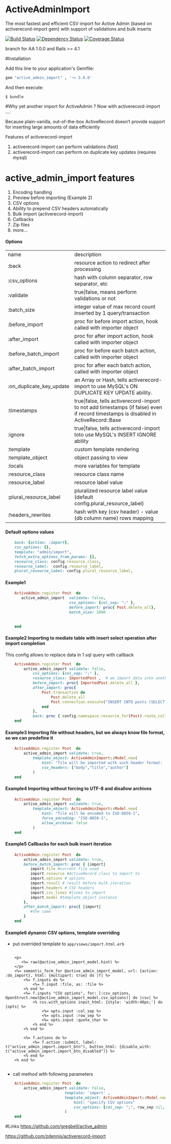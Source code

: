 # ActiveAdminImport 
The most fastest and efficient CSV import for Active Admin (based on activerecord-import gem) 
with support of validations and bulk inserts 



[![Build Status](http://img.shields.io/travis/Fivell/active_admin_import.svg)](https://travis-ci.org/Fivell/active_admin_import)
[![Dependency Status](http://img.shields.io/gemnasium/Fivell/active_admin_import.svg)](https://gemnasium.com/Fivell/active_admin_import)
[![Coverage Status](https://coveralls.io/repos/Fivell/active_admin_import/badge.svg?branch=3.0.0)](https://coveralls.io/r/Fivell/active_admin_import?branch=3.0.0)

 branch for AA 1.0.0 and Rails >= 4.1


#Installation

Add this line to your application's Gemfile:

```ruby
gem "active_admin_import" , '~> 3.0.0'
```
	
And then execute:

    $ bundle



#Why yet another import for ActiveAdmin ? Now with activerecord-import ....

 <p>Because plain-vanilla, out-of-the-box ActiveRecord doesn’t provide support for inserting large amounts of data efficiently</p>

Features of activerecord-import

<ol>
  <li>activerecord-import can perform validations (fast)</li>
  <li>activerecord-import can perform on duplicate key updates (requires mysql)</li>
</ol>

    
    


# active_admin_import features
<ol>
  <li>Encoding handling</li>
  <li>Preview before importing (Example 2)</li>
  <li> CSV options</li>
  <li> Ability to prepend CSV headers automatically</li>
  <li>Bulk import (activerecord-import)</li>
  <li>Callbacks</li>
  <li>Zip files</li>
  <li>more...</li>
</ol>

   


#### Options

   <table>
<tr><td>name</td><td>description</td></tr>
<tr><td>:back</td><td>resource action to redirect after processing</td></tr>
<tr><td>:csv_options</td><td>hash with column separator, row separator, etc </td></tr>
<tr><td>:validate</td><td>true|false, means perform validations or not</td></tr>
<tr><td>:batch_size</td><td>integer value of max  record count inserted by 1 query/transaction</td></tr>
<tr><td>:before_import</td><td>proc for before import action, hook called with  importer object</td></tr>
<tr><td>:after_import</td><td>proc for after import action, hook called with  importer object</td></tr>
<tr><td>:before_batch_import</td><td>proc for before each batch action, called with  importer object</td></tr>
<tr><td>:after_batch_import</td><td>proc for after each batch action, called with  importer object</td></tr>
<tr><td>:on_duplicate_key_update</td><td>an Array or Hash, tells activerecord-import to use MySQL's ON DUPLICATE KEY UPDATE ability.</td></tr>
<tr><td>:timestamps</td><td>true|false, tells activerecord-import to not add timestamps (if false) even if record timestamps is disabled in ActiveRecord::Base</td></tr>
<tr><td>:ignore</td><td>true|false, tells activerecord-import toto use MySQL's INSERT IGNORE ability</td></tr>
<tr><td>:template</td><td>custom template rendering</td></tr>
<tr><td>:template_object</td><td>object passing to view</td></tr>
<tr><td>:locals</td><td>more variables for template</td></tr>
<tr><td>:resource_class</td><td>resource class name</td></tr>
<tr><td>:resource_label</td><td>resource label value</td></tr>
<tr><td>:plural_resource_label</td><td>pluralized resource label value (default config.plural_resource_label)</td></tr>
<tr><td>:headers_rewrites</td><td>hash with key (csv header) - value (db column name) rows mapping</td></tr>
</table>



#### Default options values

```ruby    
    back: {action: :import},
    csv_options: {},
    template: "admin/import",
    fetch_extra_options_from_params: [],
    resource_class: config.resource_class,
    resource_label:  config.resource_label,
    plural_resource_label: config.plural_resource_label,
```    

#### Example1 

```ruby  
    ActiveAdmin.register Post  do
       active_admin_import  validate: false,
                            csv_options: {col_sep: ";" },
                            before_import: proc{ Post.delete_all},
                            batch_size: 1000
    
    
    end
```


#### Example2 Importing to mediate table with insert select operation after import completion

<p> This config allows to replace data in 1 sql query with callback </p>

```ruby
    ActiveAdmin.register Post  do
        active_admin_import validate: false,
            csv_options: {col_sep: ";" },
            resource_class: ImportedPost ,  # we import data into another resource
            before_import: proc{ ImportedPost.delete_all },
            after_import: proc{
                Post.transaction do
                    Post.delete_all
                    Post.connection.execute("INSERT INTO posts (SELECT * FROM imported_posts)")
                end
            },
            back: proc { config.namespace.resource_for(Post).route_collection_path } # redirect to post index
    end
```


#### Example3 Importing file without headers, but we always know file format, so we can predefine it

```ruby
    ActiveAdmin.register Post  do
        active_admin_import validate: true,
            template_object: ActiveAdminImport::Model.new(
                hint: "file will be imported with such header format: 'body','title','author'",
                csv_headers: ["body","title","author"]
            )
    end
```
 
#### Example4 Importing without forcing to UTF-8 and disallow archives


```ruby
    ActiveAdmin.register Post  do
        active_admin_import validate: true,
            template_object: ActiveAdminImport::Model.new(
                hint: "file will be encoded to ISO-8859-1",
                force_encoding: "ISO-8859-1",
                allow_archive: false
            )
    end
```


#### Example5 Callbacks for each bulk insert iteration


```ruby
    ActiveAdmin.register Post  do
        active_admin_import validate: true,
        before_batch_import: proc { |import|
           import.file #current file used
           import.resource #ActiveRecord class to import to
           import.options # options
           import.result # result before bulk iteration
           import.headers # CSV headers
           import.csv_lines #lines to import
           import.model #template_object instance
        },
        after_batch_import: proc{ |import|
           #the same
        }
    end
```    
    
#### Example6 dynamic CSV options, template overriding

 -  put overrided template to ```app/views/import.html.erb```

```erb

    <p>
       <%= raw(@active_admin_import_model.hint) %> 
    </p>
    <%= semantic_form_for @active_admin_import_model, url: {action: :do_import}, html: {multipart: true} do |f| %>
        <%= f.inputs do %>
            <%= f.input :file, as: :file %>
        <% end %>
        <%= f.inputs "CSV options", for: [:csv_options, OpenStruct.new(@active_admin_import_model.csv_options)] do |csv| %>
            <% csv.with_options input_html: {style: 'width:40px;'} do |opts| %>
                <%= opts.input :col_sep %>
                <%= opts.input :row_sep %>
                <%= opts.input :quote_char %>
            <% end %>
        <% end %>
    
        <%= f.actions do %>
            <%= f.action :submit, label: t("active_admin_import.import_btn"), button_html: {disable_with: t("active_admin_import.import_btn_disabled")} %>
        <% end %>
    <% end %>
    
```

 - call method with following parameters

```ruby
    ActiveAdmin.register Post  do
        active_admin_import validate: false,
                          template: 'import' ,
                          template_object: ActiveAdminImport::Model.new(
                              hint: "specify CSV options"
                              csv_options: {col_sep: ";", row_sep nil, :quote_char => nil}
                          )
    end                      
```

#Links
https://github.com/gregbell/active_admin

https://github.com/zdennis/activerecord-import






